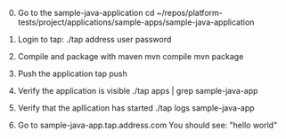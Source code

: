 0) Go to the sample-java-application
cd ~/repos/platform-tests/project/applications/sample-apps/sample-java-application

1) Login to tap:
./tap address user password

2) Compile and package with maven
mvn compile
mvn package

3) Push the application
tap push

4) Verify the application is visible
./tap apps | grep sample-java-app

5) Verify that the apllication has started
./tap logs sample-java-app

6) Go to sample-java-app.tap.address.com
You should see: "hello world"

